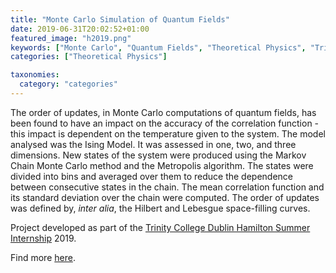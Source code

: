 ```yaml
---
title: "Monte Carlo Simulation of Quantum Fields"
date: 2019-06-31T20:02:52+01:00
featured_image: "h2019.png"
keywords: ["Monte Carlo", "Quantum Fields", "Theoretical Physics", "Trinity College Dublin"]
categories: ["Theoretical Physics"]

taxonomies:
  category: "categories"
---
```


The order of updates, in Monte Carlo computations of quantum fields, has been found to have an impact on the accuracy of the correlation function - this impact is dependent on the temperature given to the system. The model analysed was the Ising Model. It was assessed in one, two, and three dimensions. New states of the system were produced using the Markov Chain Monte Carlo method and the Metropolis algorithm. The states were divided into bins and averaged over them to reduce the dependence between consecutive states in the chain. The mean correlation function and its standard deviation over the chain were computed. The order of updates was defined by, *inter alia*, the Hilbert and Lebesgue space-filling curves.

Project developed as part of the [Trinity College Dublin Hamilton Summer Internship](https://www.maths.tcd.ie/alumni/hamilton-scholars/internship/) 2019.

Find more <a href="https://github.com/prymeka/hamilton_2019" target="_blank">here</a>.


